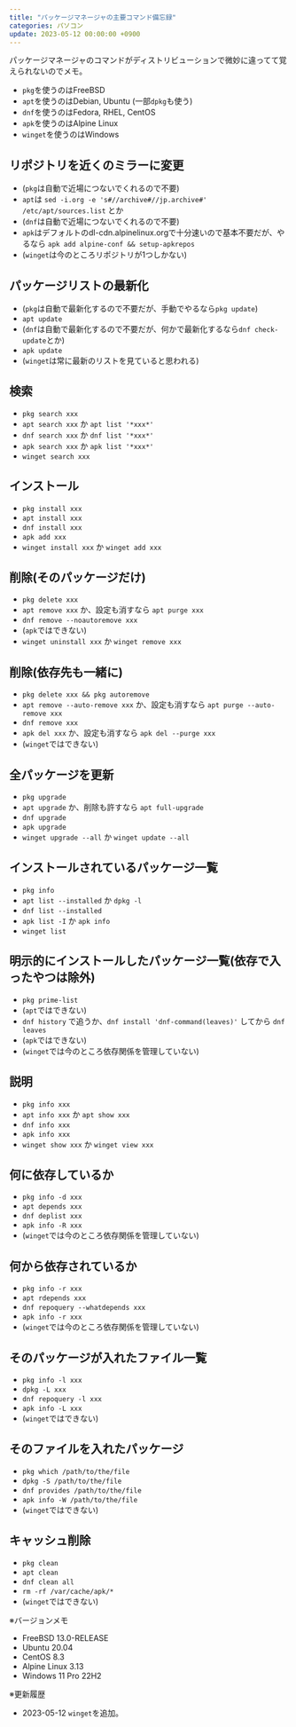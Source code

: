 ```yaml
---
title: "パッケージマネージャの主要コマンド備忘録"
categories: パソコン
update: 2023-05-12 00:00:00 +0900
---
```


パッケージマネージャのコマンドがディストリビューションで微妙に違ってて覚えられないのでメモ。

- `pkg`を使うのはFreeBSD
- `apt`を使うのはDebian, Ubuntu (一部`dpkg`も使う)
- `dnf`を使うのはFedora, RHEL, CentOS
- `apk`を使うのはAlpine Linux
- `winget`を使うのはWindows

## リポジトリを近くのミラーに変更

- (`pkg`は自動で近場につないでくれるので不要)
- `apt`は `sed -i.org -e 's#//archive#//jp.archive#' /etc/apt/sources.list` とか
- (`dnf`は自動で近場につないでくれるので不要)
- `apk`はデフォルトのdl-cdn.alpinelinux.orgで十分速いので基本不要だが、やるなら `apk add alpine-conf && setup-apkrepos`
- (`winget`は今のところリポジトリが1つしかない)

## パッケージリストの最新化

- (`pkg`は自動で最新化するので不要だが、手動でやるなら`pkg update`)
- `apt update`
- (`dnf`は自動で最新化するので不要だが、何かで最新化するなら`dnf check-update`とか)
- `apk update`
- (`winget`は常に最新のリストを見ていると思われる)

## 検索

- `pkg search xxx`
- `apt search xxx` か `apt list '*xxx*'`
- `dnf search xxx` か `dnf list '*xxx*'`
- `apk search xxx` か `apk list '*xxx*'`
- `winget search xxx`

## インストール

- `pkg install xxx`
- `apt install xxx`
- `dnf install xxx`
- `apk add xxx`
- `winget install xxx` か `winget add xxx`

## 削除(そのパッケージだけ)

- `pkg delete xxx`
- `apt remove xxx` か、設定も消すなら `apt purge xxx`
- `dnf remove --noautoremove xxx`
- (`apk`ではできない)
- `winget uninstall xxx` か `winget remove xxx`

## 削除(依存先も一緒に)

- `pkg delete xxx && pkg autoremove`
- `apt remove --auto-remove xxx` か、設定も消すなら `apt purge --auto-remove xxx`
- `dnf remove xxx`
- `apk del xxx` か、設定も消すなら `apk del --purge xxx`
- (`winget`ではできない)

## 全パッケージを更新

- `pkg upgrade`
- `apt upgrade` か、削除も許すなら `apt full-upgrade`
- `dnf upgrade`
- `apk upgrade`
- `winget upgrade --all` か `winget update --all`

## インストールされているパッケージ一覧

- `pkg info`
- `apt list --installed` か `dpkg -l`
- `dnf list --installed`
- `apk list -I` か `apk info`
- `winget list`

## 明示的にインストールしたパッケージ一覧(依存で入ったやつは除外)

- `pkg prime-list`
- (`apt`ではできない)
- `dnf history` で追うか、`dnf install 'dnf-command(leaves)'` してから `dnf leaves`
- (`apk`ではできない)
- (`winget`では今のところ依存関係を管理していない)

## 説明

- `pkg info xxx`
- `apt info xxx` か `apt show xxx`
- `dnf info xxx`
- `apk info xxx`
- `winget show xxx` か `winget view xxx`

## 何に依存しているか

- `pkg info -d xxx`
- `apt depends xxx`
- `dnf deplist xxx`
- `apk info -R xxx`
- (`winget`では今のところ依存関係を管理していない)

## 何から依存されているか

- `pkg info -r xxx`
- `apt rdepends xxx`
- `dnf repoquery --whatdepends xxx`
- `apk info -r xxx`
- (`winget`では今のところ依存関係を管理していない)

## そのパッケージが入れたファイル一覧

- `pkg info -l xxx`
- `dpkg -L xxx`
- `dnf repoquery -l xxx`
- `apk info -L xxx`
- (`winget`ではできない)

## そのファイルを入れたパッケージ

- `pkg which /path/to/the/file`
- `dpkg -S /path/to/the/file`
- `dnf provides /path/to/the/file`
- `apk info -W /path/to/the/file`
- (`winget`ではできない)

## キャッシュ削除

- `pkg clean`
- `apt clean`
- `dnf clean all`
- `rm -rf /var/cache/apk/*`
- (`winget`ではできない)

※バージョンメモ

- FreeBSD 13.0-RELEASE
- Ubuntu 20.04
- CentOS 8.3
- Alpine Linux 3.13
- Windows 11 Pro 22H2

※更新履歴

- 2023-05-12 `winget`を追加。
